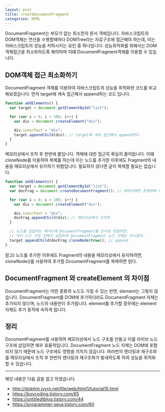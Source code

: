 ```yaml
---
layout: post
title: createDocumentFragment
categories: HTML
---
```


DocumentFragment는 부모가 없는 최소한의 문서 객체입니다. 자바스크립트의 DOM객체는 연산을 수행할때마다 DOMTree라는 자료구조에 접근해야 하는데, 이는 자바스크립트의 성능을 저하시키는 요인 중 하나입니다. 성능최적화를 위해서는 DOM객체접근을 최소화하도록 해야하며 이떄 DocumentFragment객체를 이용할 수 있습니다.

## DOM객체 접근 최소화하기

DocumentFragment 객체를 이용하여 자바스크립트의 성능을 최적화한 코드를 비교해보겠습니다. 먼저 target에 계속 접근해서 append하는 코드 입니다.

```js
function addElements() {
  var target = document.getElementById("list");

  for (var i = 0; i < 100; i++) {
    var div = document.createElement("div");

    div.innerText = "div";
    target.appendChild(div); // target에 계속 접근해서 append한다.
  }
}
```

메모리상에서 조작 후 한번에 붙입니다. 객체에 대한 접근히 확실히 줄어듭니다. 이떄 cloneNode를 이용하여 복제를 하는데 이는 노드를 추가한 이후에도 Fragment의 내용을 메모리상에서 유지하기 위함입니다. 필요하지 않다면 굳이 복제할 필요는 없습니다.

```js
function addElements() {
  var target = document.getElementById("list");
  var docFrag = document.createDocumentFragment(); // 메모리에만 존재하며 마크업에 표현되지 않음

  for (var i = 0; i < 100; i++) {
    var div = document.createElement("div");

    div.innerText = "div";
    docFrag.appendChild(div); // 메모리상에서 조작후
  }

  // 노드를 삽입하는 메서드에 DocumentFragment를 인수로 전달하면,
  // 자식 노드 구조 전체가 삽입되며 DocumentFragment 노드 자체는 무시된다.
  target.appendChild(docFrag.cloneNode(true)); // append
}
```

참고) 노드를 추가한 이후에도 Fragment의 내용을 메모리상에서 유지하려면, cloneNode()를 사용하여 추가할 DcoumentFragment를 복제하면 된다.

## DocumentFragment 와 createElement 의 차이점

DocumentFragment는 어떤 종류의 노드도 가질 수 있는 반면, element는 그렇지 않습니다. DocumentFragment를 DOM에 추가하더라도 DocumentFragment 자체는 추가되지 않으며, 노드의 내용만이 추가됩니다. element를 추가할 경우에는 element 자체도 추가 동작에 속하게 됩니다.

## 정리

DocumentFragment를 사용하여 메모리상에서 노드 구조를 만들고 이를 라이브 노드 구조에 삽입하면 매우 효율적입니다. DocumentFragment 노드 자체는 DOM에 포함 되지 않기 때문에 노드 구조에도 영향을 끼치지 않습니다. 여러번의 렌더링과 재구조화를 메모리상에서 조작 후 한번의 렌더링과 재구조화가 발새하도록 하여 성능을 최적화 할 수 있습니다.

---

해당 내용은 다음 글을 참고 하였습니다.

- http://dolphin.ivyro.net/file/web/html1/tutorial15.html
- https://boycoding.tistory.com/65
- https://untitledtblog.tistory.com/44
- https://programmer-seva.tistory.com/60
